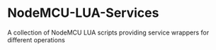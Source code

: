 # NodeMCU-LUA-Services

A collection of NodeMCU LUA scripts providing service wrappers for different operations
